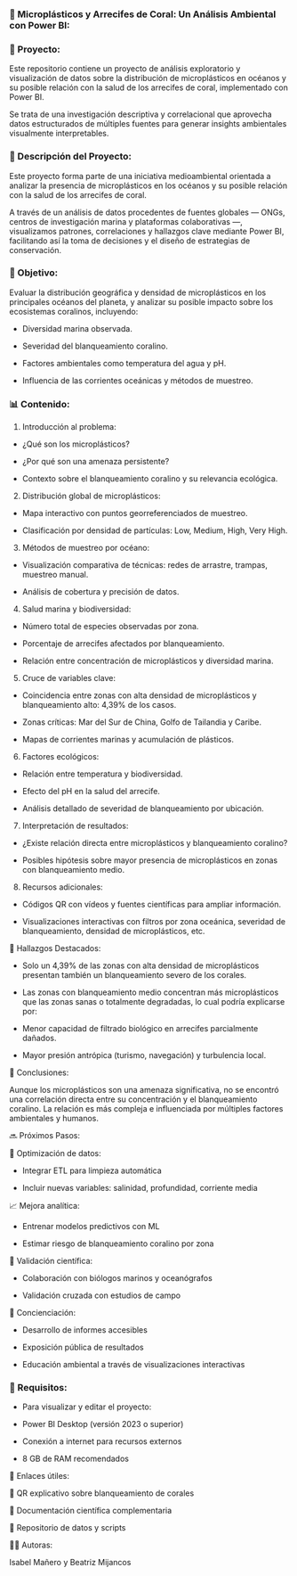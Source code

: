 ### 🌊 Microplásticos y Arrecifes de Coral: Un Análisis Ambiental con Power BI:

### 📂 Proyecto:
Este repositorio contiene un proyecto de análisis exploratorio y visualización de datos sobre la distribución de microplásticos en océanos y su posible relación con la salud de los arrecifes de coral, implementado con Power BI.

Se trata de una investigación descriptiva y correlacional que aprovecha datos estructurados de múltiples fuentes para generar insights ambientales visualmente interpretables.

### 📌 Descripción del Proyecto:

Este proyecto forma parte de una iniciativa medioambiental orientada a analizar la presencia de microplásticos en los océanos y su posible relación con la salud de los arrecifes de coral.

A través de un análisis de datos procedentes de fuentes globales — ONGs, centros de investigación marina y plataformas colaborativas —, visualizamos patrones, correlaciones y hallazgos clave mediante Power BI, facilitando así la toma de decisiones y el diseño de estrategias de conservación.

### 🎯 Objetivo:

Evaluar la distribución geográfica y densidad de microplásticos en los principales océanos del planeta, y analizar su posible impacto sobre los ecosistemas coralinos, incluyendo:

- Diversidad marina observada.

- Severidad del blanqueamiento coralino.

- Factores ambientales como temperatura del agua y pH.

- Influencia de las corrientes oceánicas y métodos de muestreo.

### 📊 Contenido:

1. Introducción al problema:

- ¿Qué son los microplásticos?

- ¿Por qué son una amenaza persistente?

- Contexto sobre el blanqueamiento coralino y su relevancia ecológica.

2. Distribución global de microplásticos:

- Mapa interactivo con puntos georreferenciados de muestreo.

- Clasificación por densidad de partículas: Low, Medium, High, Very High.

3. Métodos de muestreo por océano:

- Visualización comparativa de técnicas: redes de arrastre, trampas, muestreo manual.

- Análisis de cobertura y precisión de datos.

4. Salud marina y biodiversidad:

- Número total de especies observadas por zona.

- Porcentaje de arrecifes afectados por blanqueamiento.

- Relación entre concentración de microplásticos y diversidad marina.

5. Cruce de variables clave:

- Coincidencia entre zonas con alta densidad de microplásticos y blanqueamiento alto: 4,39% de los casos.

- Zonas críticas: Mar del Sur de China, Golfo de Tailandia y Caribe.

- Mapas de corrientes marinas y acumulación de plásticos.

6. Factores ecológicos:

- Relación entre temperatura y biodiversidad.

- Efecto del pH en la salud del arrecife.

- Análisis detallado de severidad de blanqueamiento por ubicación.

7. Interpretación de resultados:

- ¿Existe relación directa entre microplásticos y blanqueamiento coralino?

- Posibles hipótesis sobre mayor presencia de microplásticos en zonas con blanqueamiento medio.

8. Recursos adicionales:

- Códigos QR con vídeos y fuentes científicas para ampliar información.

- Visualizaciones interactivas con filtros por zona oceánica, severidad de blanqueamiento, densidad de microplásticos, etc.

📌 Hallazgos Destacados:

- Solo un 4,39% de las zonas con alta densidad de microplásticos presentan también un blanqueamiento severo de los corales.

- Las zonas con blanqueamiento medio concentran más microplásticos que las zonas sanas o totalmente degradadas, lo cual podría explicarse por:

- Menor capacidad de filtrado biológico en arrecifes parcialmente dañados.

- Mayor presión antrópica (turismo, navegación) y turbulencia local.

🧠 Conclusiones:

Aunque los microplásticos son una amenaza significativa, no se encontró una correlación directa entre su concentración y el blanqueamiento coralino. La relación es más compleja e influenciada por múltiples factores ambientales y humanos.

🔜 Próximos Pasos:

🔄 Optimización de datos:

- Integrar ETL para limpieza automática

- Incluir nuevas variables: salinidad, profundidad, corriente media

📈 Mejora analítica:

- Entrenar modelos predictivos con ML

- Estimar riesgo de blanqueamiento coralino por zona

🧪 Validación científica:

- Colaboración con biólogos marinos y oceanógrafos

- Validación cruzada con estudios de campo

🧭 Concienciación:

- Desarrollo de informes accesibles

- Exposición pública de resultados

- Educación ambiental a través de visualizaciones interactivas

### 📌 Requisitos: 

- Para visualizar y editar el proyecto:

- Power BI Desktop (versión 2023 o superior)

- Conexión a internet para recursos externos

- 8 GB de RAM recomendados

🔗 Enlaces útiles:

🎥 QR explicativo sobre blanqueamiento de corales

🧪 Documentación científica complementaria

📁 Repositorio de datos y scripts

👩‍💻 Autoras:

Isabel Mañero y Beatriz Mijancos
